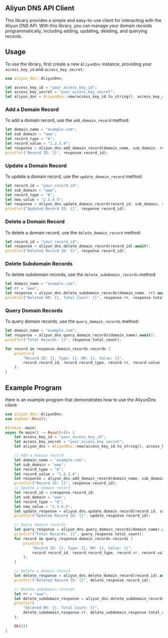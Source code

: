 ## Aliyun DNS API Client

This library provides a simple and easy-to-use client for interacting with the Aliyun DNS API. With this library, you can manage your domain records programmatically, including adding, updating, deleting, and querying records.

## Usage

To use the library, first create a new `AliyunDns` instance, providing your `access_key_id` and `access_key_secret`:

```rust
use aliyun_dns::AliyunDns;

let access_key_id = "your_access_key_id";
let access_key_secret = "your_access_key_secret";
let aliyun_dns = AliyunDns::new(access_key_id.to_string(), access_key_secret.to_string());
```

### Add a Domain Record

To add a domain record, use the `add_domain_record` method:

```rust
let domain_name = "example.com";
let sub_domain = "www";
let record_type = "A";
let record_value = "1.2.3.4";
let response = aliyun_dns.add_domain_record(domain_name, sub_domain, record_type, record_value).await?;
println!("Record ID: {}", response.record_id);
```

### Update a Domain Record

To update a domain record, use the `update_domain_record` method:

```rust
let record_id = "your_record_id";
let sub_domain = "www";
let record_type = "A";
let new_value = "2.3.4.5";
let response = aliyun_dns.update_domain_record(record_id, sub_domain, record_type, new_value).await?;
println!("Updated Record ID: {}", response.record_id);
```

### Delete a Domain Record

To delete a domain record, use the `delete_domain_record` method:

```rust
let record_id = "your_record_id";
let response = aliyun_dns.delete_domain_record(record_id).await?;
println!("Deleted Record ID: {}", response.record_id);
```

### Delete Subdomain Records

To delete subdomain records, use the `delete_subdomain_records` method:

```rust
let domain_name = "example.com";
let rr = "www";
let response = aliyun_dns.delete_subdomain_records(domain_name, rr).await?;
println!("Deleted RR: {}, Total Count: {}", response.rr, response.total_count);
```

### Query Domain Records

To query domain records, use the `query_domain_records` method:

```rust
let domain_name = "example.com";
let response = aliyun_dns.query_domain_records(domain_name).await?;
println!("Total Records: {}", response.total_count);

for record in response.domain_records.records {
    println!(
        "Record ID: {}, Type: {}, RR: {}, Value: {}",
        record.record_id, record.record_type, record.rr, record.value
    );
}
```

## Example Program

Here is an example program that demonstrates how to use the AliyunDns client:

```rust
use aliyun_dns::AliyunDns;
use anyhow::Result;

#[tokio::main]
async fn main() -> Result<()> {
    let access_key_id = "your_access_key_id";
    let access_key_secret = "your_access_key_secret";
    let aliyun_dns = AliyunDns::new(access_key_id.to_string(), access_key_secret.to_string());

    // Add a domain record
    let domain_name = "example.com";
    let sub_domain = "www";
    let record_type = "A";
    let record_value = "1.2.3.4";
    let response = aliyun_dns.add_domain_record(domain_name, sub_domain, record_type, record_value).await?;
    println!("Record ID: {}", response.record_id);
    // Update a domain record
    let record_id = &response.record_id;
    let sub_domain = "www";
    let record_type = "A";
    let new_value = "2.3.4.5";
    let update_response = aliyun_dns.update_domain_record(record_id, sub_domain, record_type, new_value).await?;
    println!("Updated Record ID: {}", update_response.record_id);

    // Query domain records
    let query_response = aliyun_dns.query_domain_records(domain_name).await?;
    println!("Total Records: {}", query_response.total_count);
    for record in query_response.domain_records.records {
        println!(
            "Record ID: {}, Type: {}, RR: {}, Value: {}",
            record.record_id, record.record_type, record.rr, record.value
        );
    }

    // Delete a domain record
    let delete_response = aliyun_dns.delete_domain_record(record_id).await?;
    println!("Deleted Record ID: {}", delete_response.record_id);

    // Delete subdomain records
    let rr = "www";
    let delete_subdomain_response = aliyun_dns.delete_subdomain_records(domain_name, rr).await?;
    println!(
        "Deleted RR: {}, Total Count: {}",
        delete_subdomain_response.rr, delete_subdomain_response.total_count
    );

    Ok(())
}
```